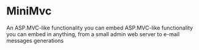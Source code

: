 MiniMvc
=======
An ASP.MVC-like functionality you can embed ASP.MVC-like functionality you can embed in anything, from a small admin web server to e-mail messages generations

